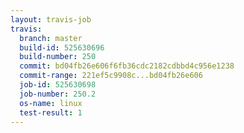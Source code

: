 ```yaml
---
layout: travis-job
travis:
  branch: master
  build-id: 525630696
  build-number: 250
  commit: bd04fb26e606f6fb36cdc2182cdbbd4c956e1238
  commit-range: 221ef5c9908c...bd04fb26e606
  job-id: 525630698
  job-number: 250.2
  os-name: linux
  test-result: 1
---
```

